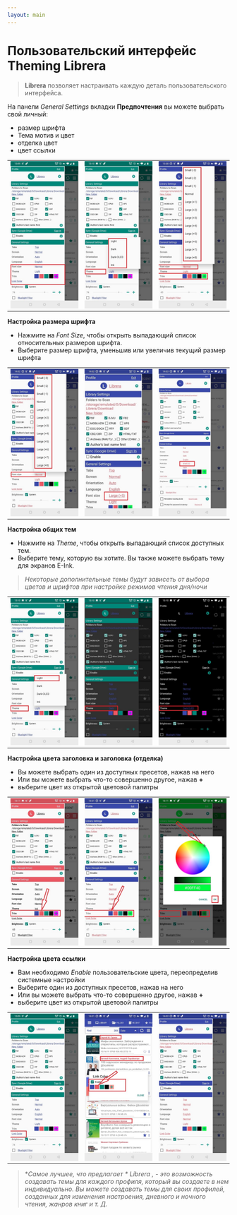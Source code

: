 ```yaml
---
layout: main
---
```


# Пользовательский интерфейс Theming Librera

> **Librera** позволяет настраивать каждую деталь пользовательского интерфейса.

На панели _General Settings_ вкладки **Предпочтения** вы можете выбрать свой личный:

* размер шрифта
* Тема мотив и цвет
* отделка цвет
* цвет ссылки

||||
|-|-|-|
|![](1.jpg)|![](2.jpg)|![](3.jpg)|

**Настройка размера шрифта**

* Нажмите на _Font Size_, чтобы открыть выпадающий список относительных размеров шрифта.
* Выберите размер шрифта, уменьшив или увеличив текущий размер шрифта

||||
|-|-|-|
|![](34.jpg)|![](32.jpg)|![](33.jpg)|

**Настройка общих тем**

* Нажмите на _Theme_, чтобы открыть выпадающий список доступных тем.
* Выберите тему, которую вы хотите. Вы также можете выбрать тему для экранов E-Ink.

> _Некоторые дополнительные темы будут зависеть от выбора цветов и шрифтов при настройке режимов чтения дня/ночи_

||||
|-|-|-|
|![](21.jpg)|![](22.jpg)|![](23.jpg)|

**Настройка цвета заголовка и заголовка (отделка)**

* Вы можете выбрать один из доступных пресетов, нажав на него
* Или вы можете выбрать что-то совершенно другое, нажав **+**
* выберите цвет из открытой цветовой палитры

||||
|-|-|-|
|![](11.jpg)|![](12.jpg)|![](13.jpg)|

**Настройка цвета ссылки**

* Вам необходимо _Enable_ пользовательские цвета, переопределив системные настройки
* Выберите один из доступных пресетов, нажав на него
* Или вы можете выбрать что-то совершенно другое, нажав **+**
* выберите цвет из открытой цветовой палитры

||||
|-|-|-|
|![](41.jpg)|![](42.jpg)|![](43.jpg)|

> **Самое лучшее, что предлагает * Librera *, - это возможность создавать темы для каждого профиля, который вы создаете в нем индивидуально. Вы можете создавать темы для своих профилей, созданных для изменения настроения, дневного и ночного чтения, жанров книг и т. Д.**
